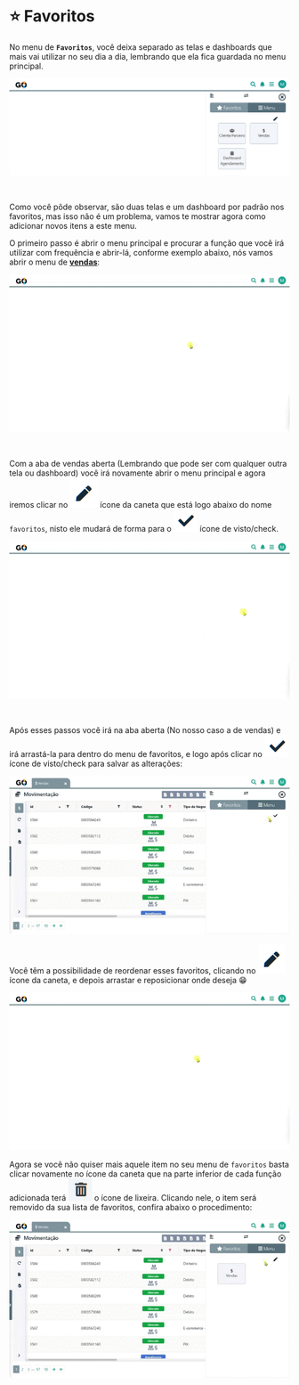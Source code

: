 # ⭐ Favoritos

No menu de **`Favoritos`**, você deixa separado as telas e dashboards que mais vai utilizar no seu dia a dia, lembrando que ela fica guardada no menu principal.

![](/erp-v2/assets/menu_favoritos.png)

<br>

Como você pôde observar, são duas telas e um dashboard por padrão nos favoritos, mas isso não é um problema, vamos te mostrar agora como adicionar novos itens a este menu.

O primeiro passo é abrir o menu principal e procurar a função que você irá utilizar com frequência e abrir-lá, conforme exemplo abaixo, nós vamos abrir o menu de **[vendas](/erp-v2/modulos/vendas.md)**:

![](/erp-v2/assets/menu_favoritos_abrir_item.gif)

<br>

Com a aba de vendas aberta (Lembrando que pode ser com qualquer outra tela ou dashboard) você irá novamente abrir o menu principal e agora iremos clicar no <img src="/erp-v2/assets/icone_caneta_favoritos.png" alt="" data-size="line"> ícone da caneta que está logo abaixo do nome `favoritos`, nisto ele mudará de forma para o <img src="/erp-v2/assets/icone_visto_favoritos.png" alt="" data-size="line"> ícone de visto/check. 

![](/erp-v2/assets/menu_favoritos_editar.gif)

<br>

Após esses passos você irá na aba aberta (No nosso caso a de vendas) e irá arrastá-la para dentro do menu de favoritos, e logo após clicar no <img src="/erp-v2/assets/icone_visto_favoritos.png" alt="" data-size="line"> ícone de visto/check para salvar as alterações:

![](/erp-v2/assets/menu_favoritos_salvar.gif)

Você têm a possibilidade de reordenar esses favoritos, clicando no <img src="/erp-v2/assets/icone_caneta_favoritos.png" alt="" data-size="line"> ícone da caneta, e depois arrastar e reposicionar onde deseja 😁

![](/erp-v2/assets/menu_favoritos_reordenar.gif)

Agora se você não quiser mais aquele item no seu menu de `favoritos` basta clicar novamente no ícone da caneta que na parte inferior de cada função adicionada terá <img src="/erp-v2/assets/icone_lixeira_favoritos.png" alt="" data-size="line"> o ícone de lixeira. Clicando nele, o item será removido da sua lista de favoritos, confira abaixo o procedimento:

![](/erp-v2/assets/menu_favoritos_excluir.gif)